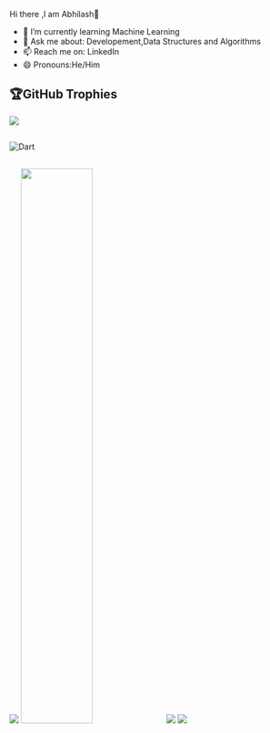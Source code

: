  Hi there ,I am Abhilash👋

- 🌱 I’m currently learning Machine Learning
- 💬 Ask me about: Developement,Data Structures and Algorithms
- 📫 Reach me on: LinkedIn
- 😄 Pronouns:He/Him
## 🏆GitHub Trophies
![](https://github-trophies.vercel.app/?username=k-kavya-28&theme=radical&no-frame=false&no-bg=false&margin-w=4)

##
![Dart](https://img.shields.io/badge/dart-%230175C2.svg?style=for-the-badge&logo=dart&logoColor=white)

##
<img  src="https://github-readme-stats.vercel.app/api?username=abhi-1407&&show_icons=true&theme=radical"/>
<img src="http://github-readme-streak-stats.herokuapp.com?user=abhi-1407&theme=radical" width="50%">
<img src="https://github-readme-stats.vercel.app/api/top-langs/?username=abhi-1407&layout=compact&theme=vision-friendly-dark)](https://github.com/anuraghazra/github-readme-stats)">
<img src="https://github-readme-activity-graph.cyclic.app/graph?username=abhi-1407&theme=tokyo-night)](https://github.com/ashutosh00710/github-readme-activity-graph">

 
